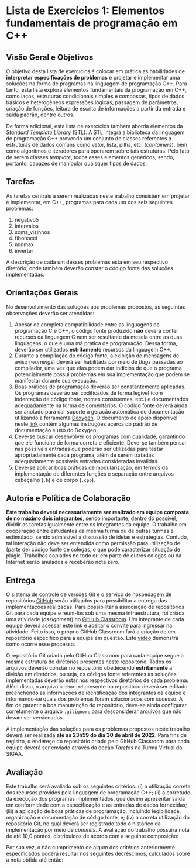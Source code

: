 # Lista de Exercícios 1: Elementos fundamentais de programação em C++

## Visão Geral e Objetivos
O objetivo desta lista de exercícios é colocar em prática as habilidades de **interpretar especificações de problemas** e projetar e implementar uma soluções na forma de programas na linguagem de programação C++. Para tanto, esta lista explora elementos fundamentais da programação em C++, como laços, estruturas condicionais simples e compostas, tipos de dados básicos e heterogêneos expressões lógicas, passagem de parâmetros, criação de funções, leitura de escrita de informações a partir da entrada e saída padrão, dentre outros.

De forma adicional, esta lista de exercícios também aborda elementos da [*Standard Template Library* (STL)](https://en.wikipedia.org/wiki/Standard_Template_Library). A STL integra a biblioteca da linguagem de programação C++ provendo um conjunto de classes referentes a estruturas de dados comuns como vetor, lista, pilha, etc. (*containers*), bem como algoritmos e iteradores para operarem sobre tais estruturas. Pelo fato de serem classes *template*, todos esses elementos genéricos, sendo, portanto, capazes de manipular quaisquer tipos de dados.

## Tarefas
As tarefas centrais a serem realizadas neste trabalho consistem em projetar e implementar, em C++, programas para cada um dos seis seguintes problemas:

1. negativo5
2. intervalos
3. soma_vizinhos
4. fibonacci
5. minmax
6. inverter

A descrição de cada um desses problemas está em seu respectivo diretório, onde também deverão constar o código fonte das soluções implementadas.

## Orientações Gerais
No desenvolvimento das soluções aos problemas propostos, as seguintes observações deverão ser atendidas:

1. Apesar da completa compatibilidade entre as linguagens de programação C e C++, o código fonte produzido **não** deverá conter recursos da linguagem C nem ser resultante da mescla entre as duas linguagens, o que é uma má prática de programação. Dessa forma, deverão ser utilizados **estritamente** recursos da linguagem C++.
2. Durante a compilação do código fonte, a exibição de mensagens de aviso (*warnings*) deverá ser habilitada por meio de *flags* passadas ao compilador, uma vez que elas podem dar indícios de que o programa potencialmente possui problemas em sua implementação que podem se manifestar durante sua execução.
3. Boas práticas de programação deverão ser constantemente aplicadas. Os programas deverão ser codificados de forma legível (com indentação de código fonte, nomes consistentes, etc.) e documentados adequadamente na forma de comentários. O código fonte deverá ainda ser anotado para dar suporte à geração automática de documentação utilizando a ferramenta [Doxygen](https://www.doxygen.nl/). O documento de apoio disponível neste [link](https://drive.google.com/file/d/1YA1KxASCNY3B8APowD2V0sL-kAso9g86/view) contém algumas instruções acerca do padrão de documentação e uso do Doxygen.
4. Deve-se buscar desenvolver os programas com qualidade, garantindo que ele funcione de forma correta e eficiente. Deve-se também pensar nas possíveis entradas que poderão ser utilizadas para testar apropriadamente cada programa, além de serem tratadas adequadamente possíveis entradas consideradas inválidas.
5. Deve-se aplicar boas práticas de modularização, em termos da implementação de diferentes funções e separação entre arquivos cabeçalho (`.h`) e de corpo (`.cpp`).

## Autoria e Política de Colaboração
**Este trabalho deverá necessariamente ser realizado em equipe composta de no máximo dois integrantes**, sendo importante, dentro do possível, dividir as tarefas igualmente entre os integrantes da equipe. O trabalho em cooperação entre estudantes da mesma turma ou de outras turmas é estimulado, sendo admissível a discussão de ideias e estratégias. Contudo, tal interação não deve ser entendida como permissão para utilização de (parte de) código fonte de colegas, o que pode caracterizar situação de plágio. Trabalhos copiados no todo ou em parte de outros colegas ou da Internet serão anulados e receberão nota zero.

## Entrega
O sistema de controle de versões [Git](https://git-scm.com) e o serviço de hospedagem de repositórios [GitHub](https://git-scm.com) serão utilizados para possibilitar a entrega das implementações realizadas. Para possibilitar a associação de repositórios Git para cada equipe e reuni-los sob uma mesma infraestrutura, foi criada uma atividade (*assignment*) no [GitHub Classroom](https://classroom.github.com/classrooms). Um integrante de cada equipe deverá acessar este [link](https://classroom.github.com/a/lFZrVSk7) e aceitar o convite para ingressar na atividade. Feito isso, o próprio GitHub Classroom fará a criação de um repositório específico para a equipe em questão. Este [vídeo](https://youtu.be/ObaFRGp_Eko) demonstra como ocorre esse processo.

O repositório Git criado pelo GitHub Classroom para cada equipe segue a mesma estrutura de diretórios presentes neste repositório. Todos os arquivos deverão constar no repositório obedecendo **estritamente** a divisão em diretórios, ou seja, os códigos fonte referentes às soluções implementadas deverão estar nos respectivos diretórios de cada problema. Além disso, o arquivo `author.md` presente no repositório deverá ser editado preenchendo as informações de identificação dos integrantes da equipe e informando-se quais dos problemas foram solucionados com sucesso. A fim de garantir a boa manutenção do repositório, deve-se ainda configurar corretamente o arquivo `.gitignore` para desconsiderar arquivos que não devam ser versionados.

A implementação das soluções para os problemas propostos neste trabalho deverá ser realizada **até as 23h59 do dia 30 de abril de 2022**. Para fins de registro, o endereço do repositório criado pelo GitHub Classroom para cada equipe deverá ser enviado através da opção *Tarefas* na Turma Virtual do SIGAA.

## Avaliação
Este trabalho será avaliado sob os seguintes critérios: (i) a utilização correta dos recursos providos pela linguagem de programação C++; (ii) a corretude da execução dos programas implementados, que devem apresentar saída em conformidade com a especificação e as entradas de dados fornecidas; (iii) a aplicação de boas práticas de programação, incluindo legibilidade, organização e documentação de código fonte, e; (iv) a correta utilização do repositório Git, no qual deverá ser registrado todo o histórico da implementação por meio de *commits*. A avaliação do trabalho possuirá nota de até 10,0 pontos, distribuídos de acordo com a seguinte composição:

Por sua vez, o não cumprimento de algum dos critérios anteriormente especificados poderá resultar nos seguintes decréscimos, calculados sobre a nota obtida até então:
